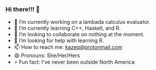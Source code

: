 ### Hi there!!! 👋

- 🔭 I’m currently working on a lambada calculus evaluator.
- 🌱 I’m currently learning C++, Haskell, and R.
- 👯 I’m looking to collaborate on nothing at the moment.
- 🤔 I’m looking for help with learning R.
- 📫 How to reach me: kazeq@protonmail.com
- 😄 Pronouns: She/Her/Hers
- ⚡ Fun fact: I've never been outside North America
